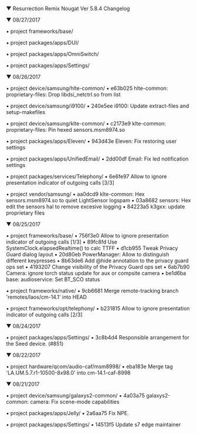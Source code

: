
 ▼ Resurrection Remix Nougat Ver 5.8.4 Changelog


 ▼ 08/27/2017


 ▪ project frameworks/base/

 ▪ project packages/apps/DUI/

 ▪ project packages/apps/OmniSwitch/

 ▪ project packages/apps/Settings/

 ▼ 08/26/2017


 ▪ project device/samsung/hlte-common/
 ▪ e63b025 hlte-common: proprietary-files: Drop libdsi_netctrl.so from list

 ▪ project device/samsung/i9100/
 ▪ 240e5ee i9100: Update extract-files and setup-makefiles

 ▪ project device/samsung/klte-common/
 ▪ c2173e9 klte-common: proprietary-files: Pin hexed sensors.msm8974.so

 ▪ project packages/apps/Eleven/
 ▪ 943d43e Eleven: Fix restoring user settings

 ▪ project packages/apps/UnifiedEmail/
 ▪ 2dd00df Email: Fix led notification settings

 ▪ project packages/services/Telephony/
 ▪ 6e6fe97 Allow to ignore presentation indicator of outgoing calls [3/3]

 ▪ project vendor/samsung/
 ▪ aa0dcd9 klte-common: Hex sensors.msm8974.so to quiet LightSensor logspam
 ▪ 03a8682 sensors: Hex edit the sensors hal to remove excesive logging
 ▪ 84223a5 k3gxx: update proprietary files

 ▼ 08/25/2017


 ▪ project frameworks/base/
 ▪ 756f3e0 Allow to ignore presentation indicator of outgoing calls [1/3]
 ▪ 89fc8fd Use SystemClock.elapsedRealtime() to calc TTFF
 ▪ d1cb955 Tweak Privacy Guard dialog layout
 ▪ 20d80eb PowerManager: Allow to distinguish different keypresses
 ▪ 8b63de6 Add @hide annotation to the privacy guard ops set
 ▪ 4193207 Change visibility of the Privacy Guard ops set
 ▪ 6ab7b90 Camera: ignore torch status update for aux or compsite camera
 ▪ be1d6ba base: audioservice: Set BT_SCO status

 ▪ project frameworks/native/
 ▪ 9cb6681 Merge remote-tracking branch 'remotes/laos/cm-14.1' into HEAD

 ▪ project frameworks/opt/telephony/
 ▪ b231815 Allow to ignore presentation indicator of outgoing calls [2/3]

 ▼ 08/24/2017


 ▪ project packages/apps/Settings/
 ▪ 3c8b4d4 Responsible arrangement for the Seed device.  (#851)

 ▼ 08/22/2017


 ▪ project hardware/qcom/audio-caf/msm8998/
 ▪ eba183e Merge tag 'LA.UM.5.7.r1-10500-8x98.0' into cm-14.1-caf-8998

 ▼ 08/21/2017


 ▪ project device/samsung/galaxys2-common/
 ▪ 4a03a75 galaxys2-common: camera: Fix scene-mode capabilities

 ▪ project packages/apps/Jelly/
 ▪ 2a6aa75 Fix NPE.

 ▪ project packages/apps/Settings/
 ▪ 14513f5 Update s7 edge maintainer

